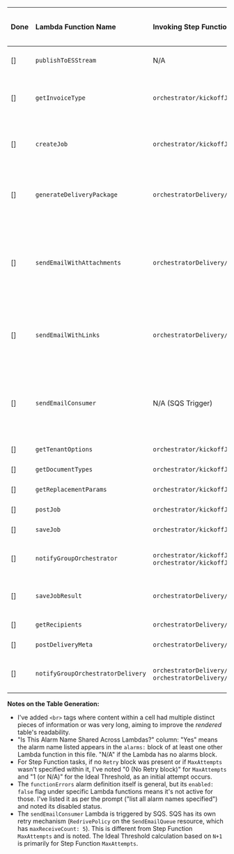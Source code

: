 | Done | Lambda Function Name         | Invoking Step Function Task(s) / Context                               | Task `MaxAttempts` (N) | Calculated Ideal Threshold (N+1) | Configured Alarm Names (from `alarms:` block)                                 | Is This Alarm Name Shared Across Lambdas? | Notes / Observations                                                                                                                                                                                                                          |
| :--- | :--------------------------- | :--------------------------------------------------------------------- | :--------------------- | :------------------------------- | :------------------------------------------------------------------------------ | :---------------------------------------- | :-------------------------------------------------------------------------------------------------------------------------------------------------------------------------------------------------------------------------------------------- |
| []   | `publishToESStream`          | N/A                                                                    | N/A                    | N/A                              | `functionErrors`                                                                | Yes                                       | Has `alarms:` block (`functionErrors` is `enabled: false`).<br>(Stream consumer)                                                                                                                                                     |
| []   | `getInvoiceType`             | `orchestrator/kickoffJobs/Iterator/<br>getInvoiceType`                     | 3                      | 4                                | `functionErrors`                                                                | Yes                                       | Has `alarms:` block (`functionErrors` is `enabled: false`).<br>In SF task with `MaxAttempts: 3`.<br>Catch block routes to `notifyGroupOrchestratorError`.                                                                                      |
| []   | `createJob`                  | `orchestrator/kickoffJobs/Iterator/<br>createJob`                          | 3                      | 4                                | `functionErrors`                                                                | Yes                                       | Has `alarms:` block (`functionErrors` is `enabled: false`).<br>In SF task with `MaxAttempts: 3`.<br>Catch block routes to `notifyGroupOrchestratorError`.                                                                                      |
| []   | `generateDeliveryPackage`    | `orchestratorDelivery/generateDeliveries/Iterator/<br>generateDeliveryPackage` | 3                      | 4                                | `functionErrors`                                                                | Yes                                       | Has `alarms:` block (`functionErrors` is `enabled: false`).<br>In SF task with `MaxAttempts: 3`.<br>Catch block routes to SQS (`postToOrchestratorDeliveryDLQ-GenerateDeliveryPackage`).                                                       |
| []   | `sendEmailWithAttachments`   | `orchestratorDelivery/generateDeliveries/Iterator/<br>sendEmailWithAttachments` | 1                      | 2                                | `functionErrorsEmailSend`,<br>`functionErrors`                                     | `functionErrorsEmailSend`: Yes<br>`functionErrors`: Yes | Has `alarms:` block (`functionErrors` is `enabled: false`).<br>In SF task with `MaxAttempts: 1`.<br>`functionErrorsEmailSend` is also used by `sendEmailWithLinks` and `sendEmailConsumer`.<br>Catch block routes to SQS (`postToOrchestratorDeliveryDLQ-EmailWithAttachments`). |
| []   | `sendEmailWithLinks`         | `orchestratorDelivery/generateDeliveries/Iterator/<br>sendEmailWithLinks`       | 1                      | 2                                | `functionErrorsEmailSend`,<br>`functionErrors`                                     | `functionErrorsEmailSend`: Yes<br>`functionErrors`: Yes | Has `alarms:` block (`functionErrors` is `enabled: false`).<br>In SF task with `MaxAttempts: 1`.<br>`functionErrorsEmailSend` is also used by `sendEmailWithAttachments` and `sendEmailConsumer`.<br>No Catch block for this task state.                                   |
| []   | `sendEmailConsumer`          | N/A (SQS Trigger)                                                        | N/A                    | N/A                              | `functionErrorsEmailSend`,<br>`functionErrors`                                     | `functionErrorsEmailSend`: Yes<br>`functionErrors`: Yes | Has `alarms:` block (`functionErrors` is `enabled: false`).<br>`functionErrorsEmailSend` is also used by `sendEmailWithAttachments` and `sendEmailWithLinks`.<br>SQS retries governed by `SendEmailQueue` RedrivePolicy (`maxReceiveCount: 5`). |
| []   | `getTenantOptions`           | `orchestrator/kickoffJobs/Iterator/<br>getTenantOptions`                   | 3                      | 4                                |                                                                                 | N/A                                       | In SF task with `MaxAttempts: 3`.<br>No `alarms:` block defined for Lambda.                                                                                                                                                                 |
| []   | `getDocumentTypes`         | `orchestrator/kickoffJobs/Iterator/<br>getDocumentTypes`                   | 3                      | 4                                |                                                                                 | N/A                                       | In SF task with `MaxAttempts: 3`.<br>No `alarms:` block defined for Lambda.                                                                                                                                                                 |
| []   | `getReplacementParams`     | `orchestrator/kickoffJobs/Iterator/<br>getReplacementParams`               | 3                      | 4                                |                                                                                 | N/A                                       | In SF task with `MaxAttempts: 3`.<br>No `alarms:` block defined for Lambda.                                                                                                                                                                 |
| []   | `postJob`                    | `orchestrator/kickoffJobs/Iterator/<br>postJob`                            | 5                      | 6                                |                                                                                 | N/A                                       | In SF task with `MaxAttempts: 5`.<br>No `alarms:` block defined for Lambda.                                                                                                                                                                 |
| []   | `saveJob`                    | `orchestrator/kickoffJobs/Iterator/<br>saveJob`                            | 3                      | 4                                |                                                                                 | N/A                                       | In SF task with `MaxAttempts: 3`.<br>No `alarms:` block defined for Lambda.                                                                                                                                                                 |
| []   | `notifyGroupOrchestrator`    | `orchestrator/kickoffJobs/Iterator/<br>notifyGroupOrchestrator`,<br>`orchestrator/kickoffJobs/Iterator/<br>notifyGroupOrchestratorError` | 10 (for both tasks)  | 11                               |                                                                                 | N/A                                       | In SF tasks with `MaxAttempts: 10`.<br>No `alarms:` block defined for Lambda.<br>Used in two task states with same retry.                                                                                                                        |
| []   | `saveJobResult`              | `orchestratorDelivery/saveJobResult`                                   | 3                      | 4                                |                                                                                 | N/A                                       | In SF task with `MaxAttempts: 3`.<br>No `alarms:` block defined for Lambda.<br>Catch block routes to `notifyGroupOrchestratorDeliveryError`.                                                                                                |
| []   | `getRecipients`              | `orchestratorDelivery/getRecipients`                                   | 3                      | 4                                |                                                                                 | N/A                                       | In SF task with `MaxAttempts: 3`.<br>No `alarms:` block defined for Lambda.                                                                                                                                                                 |
| []   | `postDeliveryMeta`           | `orchestratorDelivery/postDeliveryMeta`                                | 10                     | 11                               |                                                                                 | N/A                                       | In SF task with `MaxAttempts: 10`.<br>No `alarms:` block defined for Lambda.                                                                                                                                                                |
| []   | `notifyGroupOrchestratorDelivery` | `orchestratorDelivery/<br>notifyGroupOrchestratorDeliveryError`,<br>`orchestratorDelivery/generateDeliveries/Iterator/<br>notifyGroupOrchestratorDelivery` | 10 (for both tasks) | 11                               |                                                                                 | N/A                                       | In SF tasks with `MaxAttempts: 10`.<br>No `alarms:` block defined for Lambda.<br>Used in two task states with same retry.                                                                                                                        |


**Notes on the Table Generation:**
*   I've added `<br>` tags where content within a cell had multiple distinct pieces of information or was very long, aiming to improve the *rendered* table's readability.
*   "Is This Alarm Name Shared Across Lambdas?" column: "Yes" means the alarm name listed appears in the `alarms:` block of at least one other Lambda function in this file. "N/A" if the Lambda has no alarms block.
*   For Step Function tasks, if no `Retry` block was present or if `MaxAttempts` wasn't specified within it, I've noted "0 (No Retry block)" for `MaxAttempts` and "1 (or N/A)" for the Ideal Threshold, as an initial attempt occurs.
*   The `functionErrors` alarm definition itself is general, but its `enabled: false` flag under specific Lambda functions means it's not active for those. I've listed it as per the prompt ("list all alarm names specified") and noted its disabled status.
*   The `sendEmailConsumer` Lambda is triggered by SQS. SQS has its own retry mechanism (`RedrivePolicy` on the `SendEmailQueue` resource, which has `maxReceiveCount: 5`). This is different from Step Function `MaxAttempts` and is noted. The Ideal Threshold calculation based on `N+1` is primarily for Step Function `MaxAttempts`.